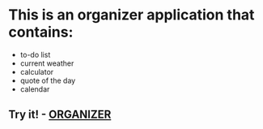 <h1>This is an organizer application that contains:</h1>
<ul>
  <li>to-do list</li>
  <li>current weather</li>
  <li>calculator</li>
  <li>quote of the day</li>
  <li>calendar</li>
 </ul>

<h2>Try it! - <a href='https://k0w4lk.github.io/Organizer/'>ORGANIZER</a></h2>
